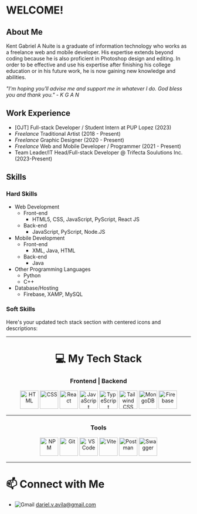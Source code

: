 # WELCOME!

## About Me

Kent Gabriel A Nuite is a graduate of information technology who works as a freelance web and mobile developer. His expertise extends beyond coding because he is also proficient in Photoshop design and editing. In order to be effective and use his expertise after finishing his college education or in his future work, he is now gaining new knowledge and abilities.

_"I'm hoping you'll advise me and support me in whatever I do. God bless you and thank you." - K G A N_

## Work Experience

- [OJT] Full-stack Developer / Student Intern at PUP Lopez (2023)
- _Freelance_ Traditional Artist (2018 - Present)
- _Freelance_ Graphic Designer (2020 - Present)
- _Freelance_ Web and Mobile Developer / Programmer (2021 - Present)
- Team Leader/IT Head/Full-stack Developer @ Trifecta Soulutions Inc. (2023-Present)

## Skills

### Hard Skills

- Web Development
  - Front-end
    - HTML5, CSS, JavaScript, PyScript, React JS
  - Back-end
    - JavaScript, PyScript, Node.JS
- Mobile Development
  - Front-end
    - XML, Java, HTML
  - Back-end
    - Java
- Other Programming Languages
  - Python
  - C++
- Database/Hosting
  - Firebase, XAMP, MySQL

### Soft Skills


Here's your updated tech stack section with centered icons and descriptions:

---


<div align="center">
  
# 💻 My Tech Stack  

### Frontend | Backend  

  <img src="https://camo.githubusercontent.com/49179b69f7956cc4b5e5e7987d011103b7e3ffc20c55ca4a43c8ff214c3b6796/68747470733a2f2f736b696c6c69636f6e732e6465762f69636f6e733f693d68746d6c" alt="HTML" width="50"/>  
  <img src="https://camo.githubusercontent.com/a266b2536a9f4e1b8dc325ca89d9ce8e7f323c1e140f8b830a42f474a56e3b4c/68747470733a2f2f736b696c6c69636f6e732e6465762f69636f6e733f693d637373" alt="CSS" width="50"/>  
  <img src="https://camo.githubusercontent.com/cb1fa2738a401d7952e8c150707084c5336ba9d544a238fad8c8d4d942353d8a/68747470733a2f2f736b696c6c69636f6e732e6465762f69636f6e733f693d7265616374" alt="React" width="50"/>  
  <img src="https://camo.githubusercontent.com/16edff857d92b7794d5f4241aa88b9db4463d06eb52b38624a5fe1cad1584e53/68747470733a2f2f736b696c6c69636f6e732e6465762f69636f6e733f693d6a73" alt="JavaScript" width="50"/>  
  <img src="https://camo.githubusercontent.com/ea3a367c6ef785b5447cba5462d868ffed003c813a1c2e0d5aed924fc0a7fcda/68747470733a2f2f736b696c6c69636f6e732e6465762f69636f6e733f693d7473" alt="TypeScript" width="50"/>  
  <img src="https://camo.githubusercontent.com/f383e4b2c5e8c2ca73221c29ef270d55d82eb3beeb79bd6b409dcb6ab64a4b7c/68747470733a2f2f736b696c6c69636f6e732e6465762f69636f6e733f693d7461696c77696e64" alt="Tailwind CSS" width="50"/>  
  <img src="https://camo.githubusercontent.com/8c779088a37e29fdc8fca5576357aa67c86f30041734226d17f70e150eececdf/68747470733a2f2f736b696c6c69636f6e732e6465762f69636f6e733f693d6d6f6e676f6462" alt="MongoDB" width="50"/>  
  <img src="https://camo.githubusercontent.com/cd59205a7e9937d0ac041925da76fa6648cea279a019dfa52472fab1e8cd4d32/68747470733a2f2f736b696c6c69636f6e732e6465762f69636f6e733f693d6669726562617365" alt="Firebase" width="50"/>  
</div>


---


<div align="center">
  

### Tools

  <img src="https://camo.githubusercontent.com/519c782d20dbf11e4fb18d2f6a9b1774504d88277dc07263804c2be69ee34c73/68747470733a2f2f736b696c6c69636f6e732e6465762f69636f6e733f693d6e706d" alt="NPM" width="50"/>  
  <img src="https://camo.githubusercontent.com/a2322ca134c223fe4b49d637be98c3b8d9b907e8ef9c601c4bc8ce2a5824e269/68747470733a2f2f736b696c6c69636f6e732e6465762f69636f6e733f693d676974" alt="Git" width="50"/>  
  <img src="https://camo.githubusercontent.com/3083bb2a86bf87e14fd25feb6fa77f609c4ae32d0d50fe87610b4fd612a038cf/68747470733a2f2f736b696c6c69636f6e732e6465762f69636f6e733f693d7673636f6465" alt="VS Code" width="50"/>  
  <img src="https://camo.githubusercontent.com/57d6a70530ac5af0fcdc62581bd847a442b3025906fe959a6f959437ee5d4d95/68747470733a2f2f736b696c6c69636f6e732e6465762f69636f6e733f693d76697465" alt="Vite" width="50"/>  
  <img src="" alt="Postman" width="50"/>  
    <img src="" alt="Swagger" width="50"/>  
</div>

---

# 📫 Connect with Me
- ![Gmail](https://camo.githubusercontent.com/29b450a832da99f29fb92e86b03f8f59c9b7fae8188d9d73e083277e5d3c27d7/68747470733a2f2f696d672e736869656c64732e696f2f62616467652f2d476d61696c2d4431343833363f7374796c653d666f722d7468652d6261646765266c6f676f3d676d61696c) dariel.v.avila@gmail.com


<!--
**kganallinone/kganallinone** is a ✨ _special_ ✨ repository because its `README.md` (this file) appears on your GitHub profile.

Here are some ideas to get you started:

- 🔭 I’m currently working on ...
- 🌱 I’m currently learning ...
- 👯 I’m looking to collaborate on ...
- 🤔 I’m looking for help with ...
- 💬 Ask me about ...
- 📫 How to reach me: ...
- 😄 Pronouns: ...
- ⚡ Fun fact: ...
-->
